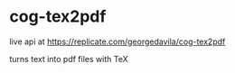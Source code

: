 # cog-tex2pdf

live api at https://replicate.com/georgedavila/cog-tex2pdf

turns text into pdf files with TeX 
